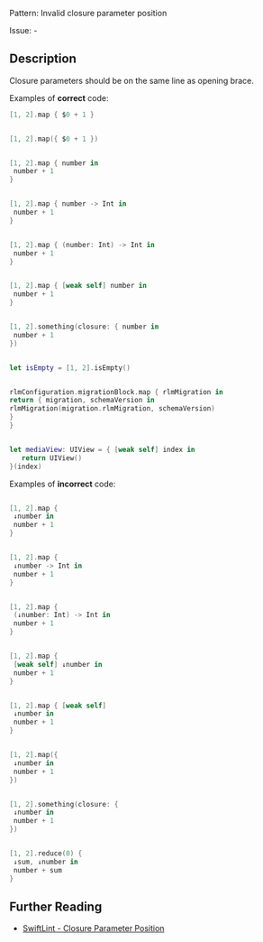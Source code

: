 Pattern: Invalid closure parameter position

Issue: -

## Description

Closure parameters should be on the same line as opening brace.

Examples of **correct** code:
```swift
[1, 2].map { $0 + 1 }


[1, 2].map({ $0 + 1 })


[1, 2].map { number in
 number + 1 
}


[1, 2].map { number -> Int in
 number + 1 
}


[1, 2].map { (number: Int) -> Int in
 number + 1 
}


[1, 2].map { [weak self] number in
 number + 1 
}


[1, 2].something(closure: { number in
 number + 1 
})


let isEmpty = [1, 2].isEmpty()


rlmConfiguration.migrationBlock.map { rlmMigration in
return { migration, schemaVersion in
rlmMigration(migration.rlmMigration, schemaVersion)
}
}


let mediaView: UIView = { [weak self] index in
   return UIView()
}(index)

```
Examples of **incorrect** code:
```swift

[1, 2].map {
 ↓number in
 number + 1 
}


[1, 2].map {
 ↓number -> Int in
 number + 1 
}


[1, 2].map {
 (↓number: Int) -> Int in
 number + 1 
}


[1, 2].map {
 [weak self] ↓number in
 number + 1 
}


[1, 2].map { [weak self]
 ↓number in
 number + 1 
}


[1, 2].map({
 ↓number in
 number + 1 
})


[1, 2].something(closure: {
 ↓number in
 number + 1 
})


[1, 2].reduce(0) {
 ↓sum, ↓number in
 number + sum 
}

```

## Further Reading

* [SwiftLint - Closure Parameter Position](https://realm.github.io/SwiftLint/closure_parameter_position.html)